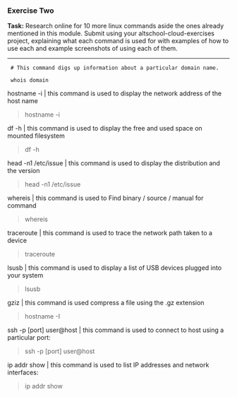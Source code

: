 ### Exercise Two

**Task:** Research online for 10 more linux commands aside the ones already mentioned in this module. Submit using your altschool-cloud-exercises project, explaining what each command is used for with examples of how to use each and example screenshots of using each of them.

---

```
 # This command digs up information about a particular domain name.

 whois domain

```

hostname -i | this command is used to display the network address of the host name

> hostname -i

df -h | this command is used to display the free and used space on mounted filesystem

> df -h

head -n1 /etc/issue | this command is used to display the distribution and the version

> head -n1 /etc/issue

whereis | this command is used to Find binary / source / manual for command

> whereis

traceroute | this command is used to trace the network path taken to a device

> traceroute

lsusb | this command is used to display a list of USB devices plugged into your system

> lsusb

gziz | this command is used compress a file using the .gz extension

> hostname -I

ssh -p [port] user@host | this command is used to connect to host using a particular port:

> ssh -p [port] user@host

ip addr show | this command is used to list IP addresses and network interfaces:

> ip addr show

